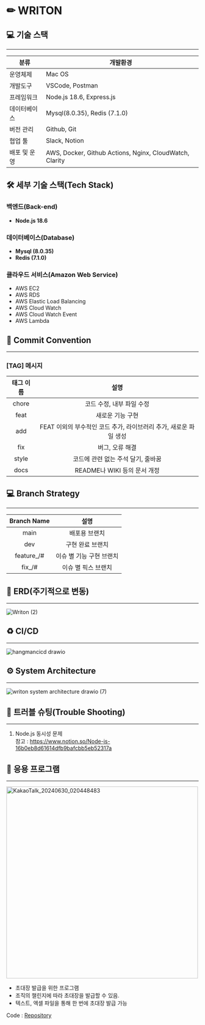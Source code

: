 # ✏ WRITON

## 💻 기술 스택

---

| 분류 | 개발환경 | 
|---|---|
| 운영체제 | Mac OS |
| 개발도구 | VSCode, Postman |
| 프레임워크 | Node.js 18.6, Express.js |
| 데이터베이스 | Mysql(8.0.35), Redis (7.1.0)|
| 버전 관리 | Github, Git |
| 협업 툴 | Slack, Notion |
| 배포 및 운영 | AWS, Docker, Github Actions, Nginx, CloudWatch, Clarity |


## 🛠 세부 기술 스택(Tech Stack)

### 백엔드(Back-end)

- **Node.js 18.6**

### 데이터베이스(Database)

- **Mysql (8.0.35)**
- **Redis (7.1.0)**

### 클라우드 서비스(Amazon Web Service)
  - AWS EC2
  - AWS RDS
  - AWS Elastic Load Balancing
  - AWS Cloud Watch
  - AWS Cloud Watch Event
  - AWS Lambda


## 📌 Commit Convention

---

### [TAG] 메시지

| 태그 이름  |                               설명                                |
| :--------: | :---------------------------------------------------------------: |
|  chore   |                     코드 수정, 내부 파일 수정                     |
|   feat   |                         새로운 기능 구현                          |
|   add    | FEAT 이외의 부수적인 코드 추가, 라이브러리 추가, 새로운 파일 생성 |
|   fix    |                          버그, 오류 해결                          |
|   style    |      코드에 관련 없는 주석 달기, 줄바꿈                          |
|   docs   |                   README나 WIKI 등의 문서 개정                    |

## 💻 Branch Strategy

---

| Branch Name |       설명       |
| :---------: |:--------------:|
|    main     |    배포용 브랜치     |
|   dev   |   구현 완료 브랜치    |
| feature\_/#  | 이슈 별 기능 구현 브랜치 |
|   fix\_/#    |  이슈 별 픽스 브랜치   |

## 🔗 ERD(주기적으로 변동)

---
![Writon (2)](https://github.com/new-writon/Writon-Be/assets/106163272/4ee03183-9018-45cf-83dd-a6f41d57ad7d)


## ♻ CI/CD

---
![hangmancicd drawio](https://github.com/new-writon/Writon-Be/assets/106163272/341ed4ee-8d58-4be4-9c9a-6e229977a4a0)


## ⚙️ System Architecture

---

![writon system architecture drawio (7)](https://github.com/new-writon/Writon-Be/assets/106163272/4b585cf9-885b-44b5-9df7-fbf5a84d40ab)




## 📐 트러블 슈팅(Trouble Shooting)

---

 1. Node.js 동시성 문제</br>
 참고 : https://www.notion.so/Node-js-16b0eb8d61614dfb9bafcbb5eb52317a

## 💾 응용 프로그램

---

<img width="502" alt="KakaoTalk_20240630_020448483" src="https://github.com/new-writon/Writon-Be/assets/106163272/4bff4e61-5506-4c2b-b8dc-acf403c3efb1">

- 초대장 발급을 위한 프로그램
- 조직의 챌린지에 따라 초대장을 발급할 수 있음.
- 텍스트, 엑셀 파일을 통해 한 번에 초대장 발급 가능

Code : [Repository](https://github.com/new-writon/program)
